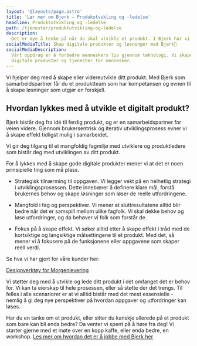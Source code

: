 ```yaml
---
layout: '@layouts/page.astro'
title: 'Lær mer om Bjerk – Produkutvikling og -ledelse'
headline: Produktutvikling og -ledelse
path: /tjenester/produktutvikling-og-ledelse
description:
  Det er mye å tenke på når du skal utvikle et produkt. I Bjerk har vi et mangfoldig fagmiljø med utviklere og produktledere som bistår deg fra idé til ferdig produkt. 
socialMediaTitle: Skap digitale produkter og løsninger med Bjerk🌳
socialMediaDescription:
  Vårt oppdrag er å forbedre menneskers liv gjennom teknologi. Vi skaper
  digitale produkter og tjenester for mennesker.
---
```


Vi hjelper deg med å skape eller videreutvikle ditt produkt. Med Bjerk som samarbeidspartner får du et produktteam som har kompetansen og evnen til å skape løsninger som utgjør en forskjell. 

## Hvordan lykkes med å utvikle et digitalt produkt?

Bjerk bistår deg fra idé til ferdig produkt, og er en samarbeidspartner for veien videre. Gjennom brukersentrisk og iterativ utviklingsprosess evner vi å skape effekt tidligst mulig i samarbeidet.

Vi gir deg tilgang til et mangfoldig fagmiljø med utviklere og produktledere som bistår deg med utviklingen av ditt produkt.

For å lykkes med å skape gode digitale produkter mener vi at det er noen prinsipielle ting som må plass. 

* Strategisk tilnærming til oppgaven. Vi legger vekt på en helhetlig strategi i utviklingsprosessen. Dette innebærer å definere klare mål, forstå brukernes behov og skape løsninger som løser de reelle utfordringene. 

* Mangfold i fag og perspektiver. Vi mener at sluttresultatene alltid blir bedre når det er samspill mellom ulike fagfolk. Vi skal dekke behov og løse utfordringer, og da behøver vi folk som forstår de. 

* Fokus på å skape effekt. Vi søker alltid etter å skape effekt i tråd med de kortsiktige og langsiktige målsettingene til et produkt. Med det, så mener vi å fokusere på de funksjonene eller oppgavene som skaper reell verdi. 

Se hva vi har gjort for våre kunder her: 

[Designverktøy for Morgenlevering][kundecase-1]

[kundecase-1]: https://bjerk.io/work/designverktoy-for-nyhetsbrev

Vi støtter deg med å utvikle og lede ditt produkt i det omfanget det er behov for. Vi kan ta eierskap til hele prosessen, eller så støtte der det trengs. Til felles i alle scenariorer er at vi alltid bistår med det mest essensielle - nemlig å gi deg nye perspektiver på hvordan oppgaver og utfordringer kan løses. 

Har du en tanke om et produkt, eller sitter du kanskje allerede på et produkt som bare kan bli enda bedre? Da venter vi spent på å høre fra deg! Vi starter gjerne med et møte over en kopp kaffe, eller enda bedre, en workshop. [Les mer om hvordan det er å jobbe med Bjerk her][jobbe-med-bjerk]

[jobbe-med-bjerk]: https://bjerk.io/articles/2023/jobbe-med-bjerk
